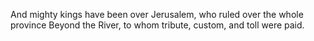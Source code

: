 And mighty kings have been over Jerusalem, who ruled over the whole province Beyond the River, to whom tribute, custom, and toll were paid.
